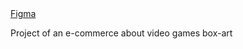  <a href="https://www.figma.com/design/aXZh1RcJ8DArp9EqntK9FI/UX%2FUI-Svelte-wiki?node-id=0-1&node-type=canvas&t=xKgziekmOYnt5zy4-0">
  Figma
</a>

Project of an e-commerce about video games box-art
